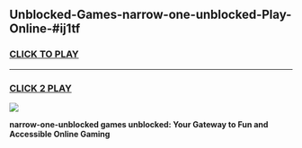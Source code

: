 
## Unblocked-Games-narrow-one-unblocked-Play-Online-#ij1tf
<h3>
<a href="https://premium.freeplayer.one?title=narrow-one-unblocked&ref=27F">CLICK TO PLAY</a></h3>
<hr>

<h3>
<a href="https://premium.freeplayer.one?title=narrow-one-unblocked&ref=27F">CLICK 2 PLAY</a>
  
</h3>

<a href="https://premium.freeplayer.one?title=narrow-one-unblocked&ref=27F"><img src="https://clearcache.store/games.png"></a>


**narrow-one-unblocked games unblocked: Your Gateway to Fun and Accessible Online Gaming**
